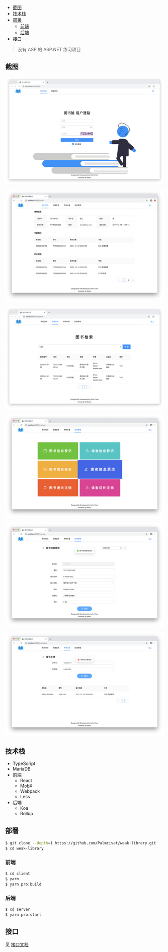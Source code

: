 - [截图](#截图)
- [技术栈](#技术栈)
- [部署](#部署)
    - [前端](#前端)
    - [后端](#后端)
- [接口](#接口)

> 没有 ASP 的 ASP.NET 练习项目

## 截图

![](docs/screenshot/auth.png "登录")

![](docs/screenshot/home.png "主页")

![](docs/screenshot/search.png "图书检索")

![](docs/screenshot/manage-1.png "信息管理菜单")

![](docs/screenshot/manage-2.png "信息管理界面")

![](docs/screenshot/procedure.png "借还书手续办理")

## 技术栈

- TypeScript
- MariaDB
- 前端
    - React
    - MobX
    - Webpack
    - Less
- 后端
    - Koa
    - Rollup

## 部署

```bash
$ git clone --depth=1 https://github.com/Palmcivet/weak-library.git
$ cd weak-library
```

### 前端

```bash
$ cd client
$ yarn
$ yarn pro:build
```

### 后端

```bash
$ cd server
$ yarn pro:start
```

## 接口

见 [接口文档](docs/interface.md)
